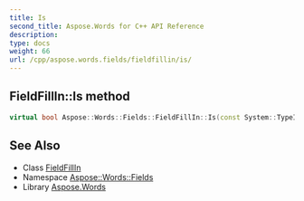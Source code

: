 ```yaml
---
title: Is
second_title: Aspose.Words for C++ API Reference
description: 
type: docs
weight: 66
url: /cpp/aspose.words.fields/fieldfillin/is/
---
```

## FieldFillIn::Is method




```cpp
virtual bool Aspose::Words::Fields::FieldFillIn::Is(const System::TypeInfo &target) const override
```

## See Also

* Class [FieldFillIn](../)
* Namespace [Aspose::Words::Fields](../../)
* Library [Aspose.Words](../../../)
